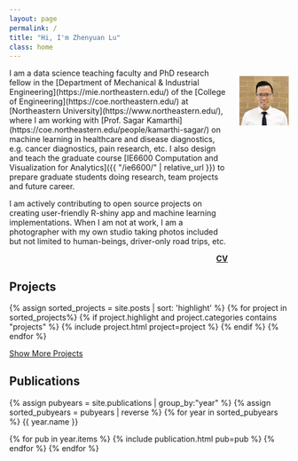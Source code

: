 ```yaml
---
layout: page
permalink: /
title: "Hi, I'm Zhenyuan Lu"
class: home
---
```


<div class="columns" markdown="1">

<div class="intro" markdown="1">
I am a data science teaching faculty and PhD research fellow in the [Department of Mechanical & Industrial Engineering](https://mie.northeastern.edu/) of the [College of Engineering](https://coe.northeastern.edu/) at [Northeastern University](https://www.northeastern.edu/), where I am working with [Prof. Sagar Kamarthi](https://coe.northeastern.edu/people/kamarthi-sagar/) on machine learning in healthcare and disease diagnostics, e.g. cancer diagnostics, pain research, etc. I also design and teach the graduate course [IE6600 Computation and Visualization for Analytics]({{ "/ie6600/" | relative_url }}) to prepare graduate students doing research, team projects and future career.

I am actively contributing to open source projects on creating user-friendly R-shiny app and machine learning implementations. When I am not at work, I am a photographer with my own studio taking photos included but not limited to human-beings, driver-only road trips, etc.

<p>
<span class="social-buttons">
  <span class="item">
    <a href="mailto:{{ site.email }}" target="_blank">
      <i class="fas fa-envelope"></i>
    </a>
    <a href="https://github.com/zhenyuanlu" target="_blank">
      <i class="fab fa-github"></i>
    </a>
    <a href="https://www.linkedin.com/in/zhenyuanlu/" target="_blank">
      <i class="fab fa-linkedin-in"></i>
    </a>
  </span>
</span>

<span style="float: right">
  <a href="{{ '/cv/' | relative_url }}" target="_blank">
    <i class="far fa-file-pdf"></i>
    <b>CV</b>
  </a>
</span>
</p>

</div>

<div class="me" markdown="1">
<picture>

  <img src='/assets/img/staff/z.jpg'
    alt='Zhenyuan Lu'/>
</picture>



</div>

</div>



## Projects

<div class="featured-projects">

  {% assign sorted_projects = site.posts | sort: 'highlight' %}
  {% for project in sorted_projects%}
    {% if project.highlight and project.categories contains "projects" %}
      {% include project.html project=project %}
    {% endif %}
  {% endfor %}
</div>
<a href="{{ "/projects/" | relative_url }}" class="button">
  <i class="fas fa-chevron-circle-right"></i>
  Show More Projects
</a>

<!--## Tutorials

<div class="featured-tutorials">
  {% assign sorted_projects = site.posts | sort: 'highlight' %}
  {% for project in sorted_projects %}
    {% if project.highlight and project.categories contains "tutorials" %}
      {% include project.html project=project %}
    {% endif %}
  {% endfor %}
</div>
<a href="{{ "/projects/" | relative_url }}" class="button">
  <i class="fas fa-chevron-circle-right"></i>
  Show More Tutorials
</a>-->


<!--## Professional Experience
<div id="experience-section" class="tabbed-section">
  {% include experience.html %}
</div>-->


## Publications
<div class="pubs">
{% assign pubyears = site.publications | group_by:"year"  %}
{% assign sorted_pubyears = pubyears | reverse %}
{% for year in sorted_pubyears %}
{{ year.name }}

{% for pub in year.items %}
  {% include publication.html pub=pub %}
{% endfor %}
{% endfor %}
</div>
